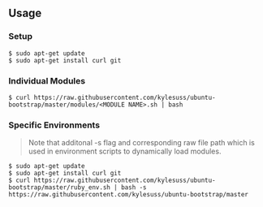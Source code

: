 ## Usage

### Setup

```shell
$ sudo apt-get update
$ sudo apt-get install curl git
```

### Individual Modules

```shell
$ curl https://raw.githubusercontent.com/kylesuss/ubuntu-bootstrap/master/modules/<MODULE NAME>.sh | bash
```

### Specific Environments

> Note that additonal -s flag and corresponding raw file path which is used in environment scripts to dynamically load modules.

```shell
$ sudo apt-get update
$ sudo apt-get install curl git
$ curl https://raw.githubusercontent.com/kylesuss/ubuntu-bootstrap/master/ruby_env.sh | bash -s https://raw.githubusercontent.com/kylesuss/ubuntu-bootstrap/master
```